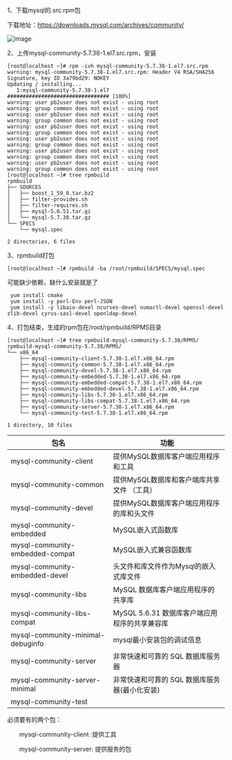 


1、下载mysql的.src.rpm包

下载地址：https://downloads.mysql.com/archives/community/

![image](https://user-images.githubusercontent.com/59901623/190537377-cbdf4cf7-6bc2-496e-b520-29b24ac3a82b.png)

2、上传mysql-community-5.7.38-1.el7.src.rpm，安装

```
[root@localhost ~]# rpm -ivh mysql-community-5.7.38-1.el7.src.rpm 
warning: mysql-community-5.7.38-1.el7.src.rpm: Header V4 RSA/SHA256 Signature, key ID 3a79bd29: NOKEY
Updating / installing...
   1:mysql-community-5.7.38-1.el7     ################################# [100%]
warning: user pb2user does not exist - using root
warning: group common does not exist - using root
warning: user pb2user does not exist - using root
warning: group common does not exist - using root
warning: user pb2user does not exist - using root
warning: group common does not exist - using root
warning: user pb2user does not exist - using root
warning: group common does not exist - using root
warning: user pb2user does not exist - using root
warning: group common does not exist - using root
warning: user pb2user does not exist - using root
warning: group common does not exist - using root
[root@localhost ~]# tree rpmbuild
rpmbuild
├── SOURCES
│   ├── boost_1_59_0.tar.bz2
│   ├── filter-provides.sh
│   ├── filter-requires.sh
│   ├── mysql-5.6.51.tar.gz
│   └── mysql-5.7.38.tar.gz
└── SPECS
    └── mysql.spec

2 directories, 6 files
```

3、rpmbuild打包

```
[root@localhost ~]# rpmbuild -ba /root/rpmbuild/SPECS/mysql.spec
```
可能缺少依赖，缺什么安装就是了
```
 yum install cmake
 yum install -y perl-Env perl-JSON
 yum install -y libaio-devel ncurses-devel numactl-devel openssl-devel zlib-devel cyrus-sasl-devel openldap-devel
```

4、打包结束，生成的rpm包在/root/rpmbuild/RPMS目录
```
[root@localhost ~]# tree rpmbuild-mysql-community-5.7.38/RPMS/
rpmbuild-mysql-community-5.7.38/RPMS/
└── x86_64
    ├── mysql-community-client-5.7.38-1.el7.x86_64.rpm
    ├── mysql-community-common-5.7.38-1.el7.x86_64.rpm
    ├── mysql-community-devel-5.7.38-1.el7.x86_64.rpm
    ├── mysql-community-embedded-5.7.38-1.el7.x86_64.rpm
    ├── mysql-community-embedded-compat-5.7.38-1.el7.x86_64.rpm
    ├── mysql-community-embedded-devel-5.7.38-1.el7.x86_64.rpm
    ├── mysql-community-libs-5.7.38-1.el7.x86_64.rpm
    ├── mysql-community-libs-compat-5.7.38-1.el7.x86_64.rpm
    ├── mysql-community-server-5.7.38-1.el7.x86_64.rpm
    └── mysql-community-test-5.7.38-1.el7.x86_64.rpm

1 directory, 10 files
```

|                         包名      |                   功能            |
| --------------------------------- | ----------------------------- |
| mysql-community-client            | 提供MySQL数据库客户端应用程序和工具          |
| mysql-community-common            | 提供MySQL数据库和客户端库共享文件 （工具）      |
| mysql-community-devel             | 提供MySQL数据库客户端应用程序的库和头文件       |
| mysql-community-embedded          | MySQL嵌入式函数库                   |
| mysql-community-embedded-compat   | MySQL嵌入式兼容函数库                 |
| mysql-community-embedded-devel    | 头文件和库文件作为Mysql的嵌入式库文件         |
| mysql-community-libs              | MySQL 数据库客户端应用程序的共享库          |
| mysql-community-libs-compat       | MySQL 5.6.31 数据库客户端应用程序的共享兼容库 |
| mysql-community-minimal-debuginfo | mysql最小安装包的调试信息               |
| mysql-community-server            | 非常快速和可靠的 SQL 数据库服务器           |
| mysql-community-server-minimal    | 非常快速和可靠的 SQL 数据库服务器(最小化安装)    |
| mysql-community-test              |                               |

必须要有的两个包：

　　mysql-community-client :提供工具  

　　mysql-community-server: 提供服务的包
